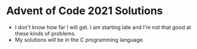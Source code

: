 # Advent of Code 2021 Solutions

- I don't know how far I will get. I am starting late and I'm not that good at these kinds of problems.
- My solutions will be in the C programming language.
